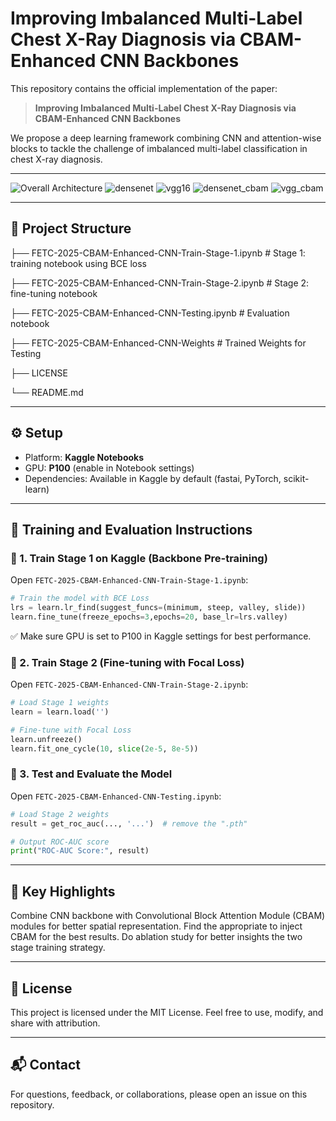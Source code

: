 # Improving Imbalanced Multi-Label Chest X-Ray Diagnosis via CBAM-Enhanced CNN Backbones

This repository contains the official implementation of the paper:

> **Improving Imbalanced Multi-Label Chest X-Ray Diagnosis via CBAM-Enhanced CNN Backbones**

We propose a deep learning framework combining CNN and attention-wise blocks to tackle the challenge of imbalanced multi-label classification in chest X-ray diagnosis.

---
![Overall Architecture](https://github.com/user-attachments/assets/6d8e426b-afb5-45e3-91fa-bd7cdd446312)
![densenet](https://github.com/user-attachments/assets/aef5844e-af00-473d-a2f0-cd3ac97d46a0)
![vgg16](https://github.com/user-attachments/assets/9044a9a6-3c00-434d-bbfb-7e0352838ef9)
![densenet_cbam](https://github.com/user-attachments/assets/be176b15-8b3c-483c-964b-e3cc1bf86631)
![vgg_cbam](https://github.com/user-attachments/assets/7fd43e34-c8ab-4590-82f0-96b248ba69ff)

---

## 📁 Project Structure

├── FETC-2025-CBAM-Enhanced-CNN-Train-Stage-1.ipynb # Stage 1: training notebook using BCE loss

├── FETC-2025-CBAM-Enhanced-CNN-Train-Stage-2.ipynb # Stage 2: fine-tuning notebook 

├── FETC-2025-CBAM-Enhanced-CNN-Testing.ipynb # Evaluation notebook 

├── FETC-2025-CBAM-Enhanced-CNN-Weights # Trained Weights for Testing

├── LICENSE 

└── README.md 

---

## ⚙️ Setup

- Platform: **Kaggle Notebooks**
- GPU: **P100** (enable in Notebook settings)
- Dependencies: Available in Kaggle by default (fastai, PyTorch, scikit-learn)

---

## 🚀 Training and Evaluation Instructions

### 🔧 1. Train Stage 1 on Kaggle (Backbone Pre-training)

Open `FETC-2025-CBAM-Enhanced-CNN-Train-Stage-1.ipynb`:

```python
# Train the model with BCE Loss
lrs = learn.lr_find(suggest_funcs=(minimum, steep, valley, slide))
learn.fine_tune(freeze_epochs=3,epochs=20, base_lr=lrs.valley)
```
✅ Make sure GPU is set to P100 in Kaggle settings for best performance.

### 🎯 2. Train Stage 2 (Fine-tuning with Focal Loss)
Open `FETC-2025-CBAM-Enhanced-CNN-Train-Stage-2.ipynb`:

```python
# Load Stage 1 weights
learn = learn.load('')

# Fine-tune with Focal Loss
learn.unfreeze()
learn.fit_one_cycle(10, slice(2e-5, 8e-5))
```

### 🧪 3. Test and Evaluate the Model
Open `FETC-2025-CBAM-Enhanced-CNN-Testing.ipynb`:

```python
# Load Stage 2 weights
result = get_roc_auc(..., '...')  # remove the ".pth"

# Output ROC-AUC score
print("ROC-AUC Score:", result)
```
---
## 📌 Key Highlights
Combine CNN backbone with Convolutional Block Attention Module (CBAM) modules for better spatial representation.
Find the appropriate to inject CBAM for the best results.
Do ablation study for better insights the two stage training strategy.

---
## 📜 License
This project is licensed under the MIT License.
Feel free to use, modify, and share with attribution.

---
## 📬 Contact
For questions, feedback, or collaborations, please open an issue on this repository.
